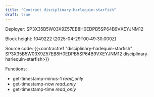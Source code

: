 ```yaml
---
title: "Contract disciplinary-harlequin-starfish"
draft: true
---
```

Deployer: SP3X35B5W03X9Z57EB8H0EDPB5SP64B9VXEYJNM12


 



Block height: 1049222 (2025-04-29T00:49:30.000Z)

Source code: {{<contractref "disciplinary-harlequin-starfish" SP3X35B5W03X9Z57EB8H0EDPB5SP64B9VXEYJNM12 disciplinary-harlequin-starfish>}}

Functions:

* get-timestamp-minus-1 _read_only_
* get-timestamp-now _read_only_
* get-timestamp-time _read_only_
